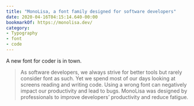 ```yaml
---
title: "MonoLisa, a font family designed for software developers"
date: 2020-04-16T04:15:14.640-00:00
bookmarkOf: https://monolisa.dev/
category:
- Typography
- font
- code
---
```

A new font for coder is in town.

> As software developers, we always strive for better tools but rarely consider font as such. Yet we spend most of our days looking at screens reading and writing code. Using a wrong font can negatively impact our productivity and lead to bugs. MonoLisa was designed by professionals to improve developers’ productivity and reduce fatigue.
